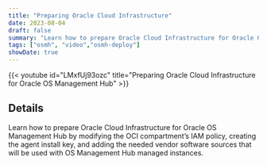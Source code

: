 ```yaml
---
title: "Preparing Oracle Cloud Infrastructure"
date: 2023-08-04
draft: false
summary: "Learn how to prepare Oracle Cloud Infrastructure for Oracle OS Management Hub."
tags: ["osmh", "video","osmh-deploy"]
showDate: true
---
```


{{< youtube id="LMxfUj93ozc" title="Preparing Oracle Cloud Infrastructure for Oracle OS Management Hub" >}}

## Details

Learn how to prepare Oracle Cloud Infrastructure for Oracle OS Management Hub by modifying the OCI compartment’s IAM policy, creating the agent install key, and adding the needed vendor software sources that will be used with OS Management Hub managed instances.
